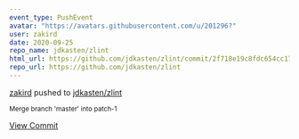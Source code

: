 ```yaml
---
event_type: PushEvent
avatar: "https://avatars.githubusercontent.com/u/201296?"
user: zakird
date: 2020-09-25
repo_name: jdkasten/zlint
html_url: https://github.com/jdkasten/zlint/commit/2f718e19c8fdc654cc17d25ef4ebc853adf2e745
repo_url: https://github.com/jdkasten/zlint
---
```


<a href='https://github.com/zakird' target='_blank'>zakird</a> pushed to <a href='https://github.com/jdkasten/zlint' target='_blank'>jdkasten/zlint</a>

<small>Merge branch 'master' into patch-1</small>

<a href='https://github.com/jdkasten/zlint/commit/2f718e19c8fdc654cc17d25ef4ebc853adf2e745' target='_blank'>View Commit</a>